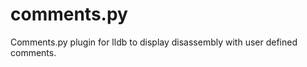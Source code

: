 comments.py
===========

Comments.py plugin for lldb to display disassembly with user defined comments.
